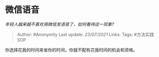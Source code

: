 # 微信语音
*年轻人越来越不喜欢用微信发语音了，如何看待这一现象?*

> Author: #Anonymity
> Last update: *23/07/2021*
> Links:
> Tags:  #方法实践SOP

你选择花我的时间来省你的时间，你就不配有花我时间的机会和资格。

